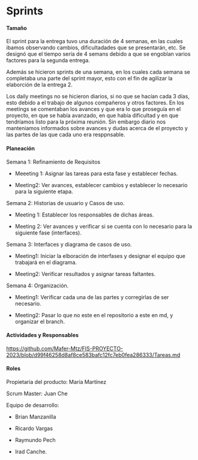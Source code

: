 # Sprints
#### Tamaño
El sprint para la entrega tuvo una duración de 4 semanas, en las cuales ibamos observando cambios, dificultadades que se presentarán, etc. 
Se designó que el tiempo sería de 4 semans debido a que se engoblan varios factores para la segunda entrega. 

Además se hicieron sprints de una semana, en los cuales cada semana se completaba una parte del sprint mayor, esto con el fin de agilizar la elaborción de la entrega 2.

Los daily meetings no se hicieron diarios, si no que se hacían cada 3 días, esto debido a el trabajo de algunos compañeros y otros factores. En los meetings se comentaban los avances y que era lo que proseguía en el proyecto, en que se había avanzado, en que había dificultad y en que tendríamos listo para la próxima reunión. Sin embargo diario nos manteniamos informados sobre avances y dudas acerca de el proyecto y las partes de las que cada uno era resppnsable. 

#### Planeación

Semana 1: Refinamiento de Requisitos

* Meeeting 1: Asignar las tareas para esta fase y establecer fechas.

* Meeting2: Ver avances, establecer cambios y establecer lo necesario para la siguiente etapa.

Semana 2: Historias de usuario y Casos de uso.

* Meeting 1: Establecer los responsables de dichas áreas.

* Meeting 2: Ver avances y verificar si se cuenta con lo necesario para la siguiente fase (interfaces).

Semana 3: Interfaces y diagrama de casos de uso.

* Meeting1: Iniciar la elboración de interfases y designar el equipo que trabajará en el diagrama.

* Meeting2: Verificar resultados y asignar tareas faltantes. 

Semana 4: Organización.

* Meeting1: Verificar cada una de las partes y corregirlas de ser necesario.

* Meeting2: Pasar lo que no este en el repositorio a este en md, y organizar el branch. 


#### Actividades y Responsables

https://github.com/Mafer-Mtz/FIS-PROYECTO-2023/blob/d99f46258d8af8ce583bafc12fc7eb0fea286333/Tareas.md 


#### Roles 

Propietaria del producto: María Martínez

Scrum Master: Juan Che

Equipo de desarrollo: 

* Brian Manzanilla

* Ricardo Vargas 

* Raymundo Pech

* Irad Canche.
